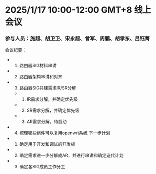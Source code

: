 # 2025/1/17 10:00-12:00 GMT+8  线上会议

### 参与人员：施超、胡卫卫、宋永超、曾军、周鹏、胡孝东、吕钰菁

会议纪要：
- 1. 路由器SIG材料串讲
- 2. 路由器架构串讲和对齐
- 3. 路由器SIG共建需求IR/SR分解
    - 1. IR需求分解，并确定优先级
    - 2. SR需求分解，并确定优先级
    - 3. AR需求分解，待启动
- 4. 梳理哪些组件可以复用openwrt系统
下一步计划
- 1. 确定用于开发和调试的开发板
- 2. 确定需求进一步分解成AR，并进行串讲和确定迭代计划
- 3. 确定各SIG成员工作分工